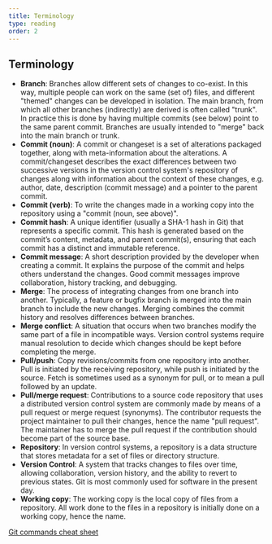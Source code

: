 ```yaml
---
title: Terminology
type: reading
order: 2
---
```


## Terminology
* **Branch**: Branches allow different sets of changes to co-exist. In this way, multiple people can work on the same (set of) files, and different "themed" changes can be developed in isolation. The main branch, from which all other branches (indirectly) are derived is often called "trunk". In practice this is done by having multiple commits (see below) point to the same parent commit. Branches are usually intended to "merge" back into the main branch or trunk.
* **Commit (noun)**: A commit or changeset is a set of alterations packaged together, along with meta-information  about the alterations. A commit/changeset describes the exact differences between two successive versions in the version control system's repository of changes along with information about the context of these changes, e.g. author, date, description (commit message) and a pointer to the parent commit.
* **Commit (verb)**: To write the changes made in a working copy into the repository using a "commit (noun, see above)".
* **Commit hash**: A unique identifier (usually a SHA-1 hash in Git) that represents a specific commit. This hash is generated based on the commit’s content, metadata, and parent commit(s), ensuring that each commit has a distinct and immutable reference.
* **Commit message**: A short description provided by the developer when creating a commit. It explains the purpose of the commit and helps others understand the changes. Good commit messages improve collaboration, history tracking, and debugging.
* **Merge**: The process of integrating changes from one branch into another. Typically, a feature or bugfix branch is merged into the main branch to include the new changes. Merging combines the commit history and resolves differences between branches.
* **Merge conflict**: A situation that occurs when two branches modify the same part of a file in incompatible ways. Version control systems require manual resolution to decide which changes should be kept before completing the merge.
* **Pull/push**: Copy revisions/commits from one repository into another. Pull is initiated by the receiving repository, while push is initiated by the source. Fetch is sometimes used as a synonym for pull, or to mean a pull followed by an update. 
* **Pull/merge request**: Contributions to a source code repository that uses a distributed version control system are commonly made by means of a pull request or merge request (synonyms). The contributor requests the project maintainer to pull their changes, hence the name "pull request". The maintainer has to merge the pull request if the contribution should become part of the source base.
* **Repository**: In version control systems, a repository is a data structure that stores metadata for a set of files or directory structure.
* **Version Control**: A system that tracks changes to files over time, allowing collaboration, version history, and the ability to revert to previous states. Git is most commonly used for software in the present day.
* **Working copy**: The working copy is the local copy of files from a repository. All work done to the files in a repository is initially done on a working copy, hence the name.

[Git commands cheat sheet](https://training.github.com/downloads/github-git-cheat-sheet.pdf)
